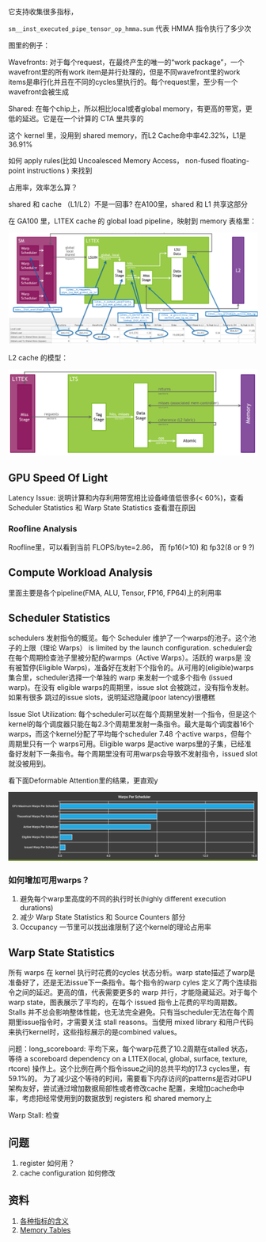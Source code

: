 它支持收集很多指标，

`sm__inst_executed_pipe_tensor_op_hmma.sum` 代表 HMMA 指令执行了多少次

图里的例子：

Wavefronts: 对于每个request，在最终产生的唯一的“work package”，一个wavefront里的所有work item是并行处理的，但是不同wavefront里的work items是串行化并且在不同的cycles里执行的。每个request里，至少有一个 wavefront会被生成

Shared: 在每个chip上，所以相比local或者global memory，有更高的带宽，更低的延迟。它是在一个计算的 CTA 里共享的

这个 kernel 里，没用到 shared memory，而L2 Cache命中率42.32%，L1是36.91%

如何 apply rules(比如 Uncoalesced Memory Access，  non-fused floating-point instructions  ) 来找到

占用率，效率怎么算？

shared 和 cache （L1/L2）不是一回事? 在A100里，shared 和 L1 共享这部分


在 GA100 里，L1TEX cache 的 global load pipeline，映射到 memory 表格里：

![](imgs/hw-model-l1tex-ga100-global.png)

L2 cache 的模型：

![](imgs/hw-model-l2.png)

## GPU Speed Of Light

Latency Issue: 说明计算和内存利用带宽相比设备峰值低很多(< 60%)，查看 Scheduler Statistics 和 Warp State Statistics 查看潜在原因

### Roofline Analysis
Roofline里，可以看到当前 FLOPS/byte=2.86， 而 fp16(>10) 和 fp32(8 or 9 ?)

## Compute Workload Analysis

里面主要是各个pipeline(FMA, ALU, Tensor, FP16, FP64)上的利用率

## Scheduler Statistics
schedulers 发射指令的概览。每个 Scheduler 维护了一个warps的池子。这个池子的上限（理论 Warps） is limited by the launch configuration. scheduler会在每个周期检查池子里被分配的warmps（Active Warps）。活跃的 warps是
没有被暂停(Eligible Warps)，准备好在发射下个指令的。从可用的(eligible)warps集合里，scheduler选择一个单独的 warp 来发射一个或多个指令 (issued warp)。在没有 eligible warps的周期里，issue slot 会被跳过，没有指令发射。如果有很多
跳过的issue slots，说明延迟隐藏(poor latency)很槽糕

Issue Slot Utilization: 每个scheduler可以在每个周期里发射一个指令，但是这个kernel的每个调度器只能在每2.3个周期里发射一条指令。最大是每个调度器16个warps，而这个kernel分配了平均每个scheduler 7.48 个active warps，但每个周期里只有一个
warps可用。Eligible warps 是active warps里的子集，已经准备好发射下一条指令。每个周期里没有可用warps会导致不发射指令，issued slot就没被用到。

看下面Deformable Attention里的结果，更直观y

![](imgs/warps-per-scheduler.png)

### 如何增加可用warps？
1. 避免每个warp里高度的不同的执行时长(highly different execution durations)
2. 减少 Warp State Statistics 和 Source Counters 部分
3. Occupancy 一节里可以找出谁限制了这个kernel的理论占用率

## Warp State Statistics
所有 warps 在 kernel 执行时花费的cycles 状态分析。warp state描述了warp是准备好了，还是无法issue下一条指令。每个指令的warp cyles 定义了两个连续指令之间的延迟。更高的值，代表需要更多的 warp 并行，才能隐藏延迟。对于每个warp state，图表展示了平均的，在每个
issued 指令上花费的平均周期数。Stalls 并不总会影响整体性能，也无法完全避免。只有当scheduler无法在每个周期里issue指令时，才需要关注 stall reasons。当使用 mixed library 和用户代码来执行kernel时，这些指标展示的是combined values。

问题：long_scoreboard: 平均下来，每个warp花费了10.2周期在stalled 状态，等待 a scoreboard dependency on a L1TEX(local, global, surface, texture, rtcore) 操作上。这个比例在两个指令issue之间的总共平均的17.3 cycles里，有59.1%的。
为了减少这个等待的时间，需要看下内存访问的patterns是否对GPU架构友好，尝试通过增加数据局部性或者修改cache 配置，来增加cache命中率，考虑把经常使用到的数据放到 registers 和 shared memory上

Warp Stall: 检查

## 问题
1. register 如何用？
2. cache configuration 如何修改
## 资料
1. [各种指标的含义](https://docs.nvidia.com/nsight-compute/ProfilingGuide/index.html#metrics-reference)
2. [Memory Tables](https://docs.nvidia.com/nsight-compute/ProfilingGuide/index.html#memory-tables-smem)
